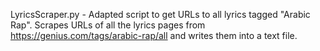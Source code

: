 LyricsScraper.py - Adapted script to get URLs to all lyrics tagged "Arabic Rap". Scrapes URLs of all the lyrics pages from https://genius.com/tags/arabic-rap/all and writes them into a text file.
